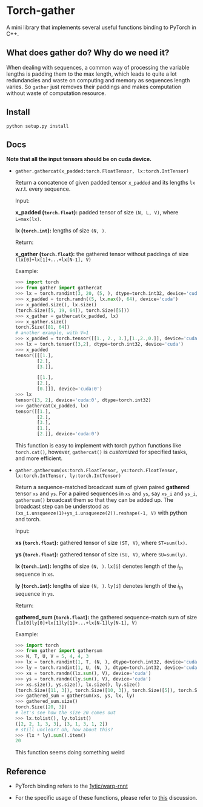 # Torch-gather
A mini library that implements several useful functions binding to PyTorch in C++.

## What does gather do? Why do we need it?

When dealing with sequences, a common way of processing the variable lengths is padding them to the max length, which leads to quite a lot redundancies and waste on computing and memory as sequences length varies. So `gather` just removes their paddings and makes computation without waste of computation resource.

## Install

```shell
python setup.py install
```

## Docs

**Note that all the input tensors should be on cuda device.**

* `gather.gathercat(x_padded:torch.FloatTensor, lx:torch.IntTensor)`

    Return a concatence of given padded tensor `x_padded` and its lengths `lx` w.r.t. every sequence. 

    Input:

    **x_padded (`torch.float`):** padded tensor of size `(N, L, V)`, where `L=max(lx)`. 

    **lx (`torch.int`):** lengths of size `(N, )`.

    Return:

    **x_gather (`torch.float`):** the gathered tensor without paddings of size `(lx[0]+lx[1]+...+lx[N-1], V)`

    Example:

    ```python
    >>> import torch
    >>> from gather import gathercat
    >>> lx = torch.randint(3, 20, (5, ), dtype=torch.int32, device='cuda')
    >>> x_padded = torch.randn((5, lx.max(), 64), device='cuda')
    >>> x_padded.size(), lx.size()
    (torch.Size([5, 19, 64]), torch.Size([5]))
    >>> x_gather = gathercat(x_padded, lx)
    >>> x_gather.size()
    torch.Size([81, 64])
    # another example, with V=1
    >>> x_padded = torch.tensor([[1., 2., 3.],[1.,2.,0.]], device='cuda').unsqueeze(2)
    >>> lx = torch.tensor([3,2], dtype=torch.int32, device='cuda')
    >>> x_padded
    tensor([[[1.],
            [2.],
            [3.]],

            [[1.],
            [2.],
            [0.]]], device='cuda:0')
    >>> lx
    tensor([3, 2], device='cuda:0', dtype=torch.int32)
    >>> gathercat(x_padded, lx)
    tensor([[1.],
            [2.],
            [3.],
            [1.],
            [2.]], device='cuda:0')
    ```

    This function is easy to implement with torch python functions like `torch.cat()`, however, `gathercat()` is *customized* for specified tasks, and more efficient.

* `gather.gathersum(xs:torch.FloatTensor, ys:torch.FloatTensor, lx:torch.IntTensor, ly:torch.IntTensor)`

    Return a sequence-matched broadcast sum of given paired **gathered** tensor `xs` and `ys`. For a paired sequences in `xs` and `ys`, say `xs_i` and `ys_i`, `gathersum()` broadcast them so that they can be added up. The broadcast step can be understood as `(xs_i.unsqueeze(1)+ys_i.unsqueeze(2)).reshape(-1, V)` with python and torch.

    Input:

    **xs (`torch.float`):** gathered tensor of size `(ST, V)`, where `ST=sum(lx)`.

    **ys (`torch.float`):** gathered tensor of size `(SU, V)`, where `SU=sum(ly)`. 

    **lx (`torch.int`):** lengths of size `(N, )`. `lx[i]` denotes length of the $i_{th}$ sequence in `xs`.

    **ly (`torch.int`):** lengths of size `(N, )`. `ly[i]` denotes length of the $i_{th}$ sequence in `ys`.

    Return:

    **gathered_sum (`torch.float`):** the gathered sequence-match sum of size `(lx[0]ly[0]+lx[1]ly[1]+...+lx[N-1]ly[N-1], V)`

    Example:

    ```python
    >>> import torch
    >>> from gather import gathersum
    >>> N, T, U, V = 5, 4, 4, 3
    >>> lx = torch.randint(1, T, (N, ), dtype=torch.int32, device='cuda')
    >>> ly = torch.randint(1, U, (N, ), dtype=torch.int32, device='cuda')
    >>> xs = torch.randn((lx.sum(), V), device='cuda')
    >>> ys = torch.randn((ly.sum(), V), device='cuda')
    >>> xs.size(), ys.size(), lx.size(), ly.size()
    (torch.Size([11, 3]), torch.Size([10, 3]), torch.Size([5]), torch.Size([5]))
    >>> gathered_sum = gathersum(xs, ys, lx, ly)
    >>> gathered_sum.size()
    torch.Size([20, 3])
    # let's see how the size 20 comes out
    >>> lx.tolist(), ly.tolist()
    ([2, 2, 1, 3, 3], [3, 1, 3, 1, 2])
    # still unclear? Uh, how about this?
    >>> (lx * ly).sum().item()
    20
    ```

    This function seems doing something weird


## Reference

* PyTorch binding refers to the [1ytic/warp-rnnt](https://github.com/1ytic/warp-rnnt)

* For the specific usage of these functions, please refer to [this](https://github.com/1ytic/warp-rnnt/pull/26#issuecomment-914103575) discussion.